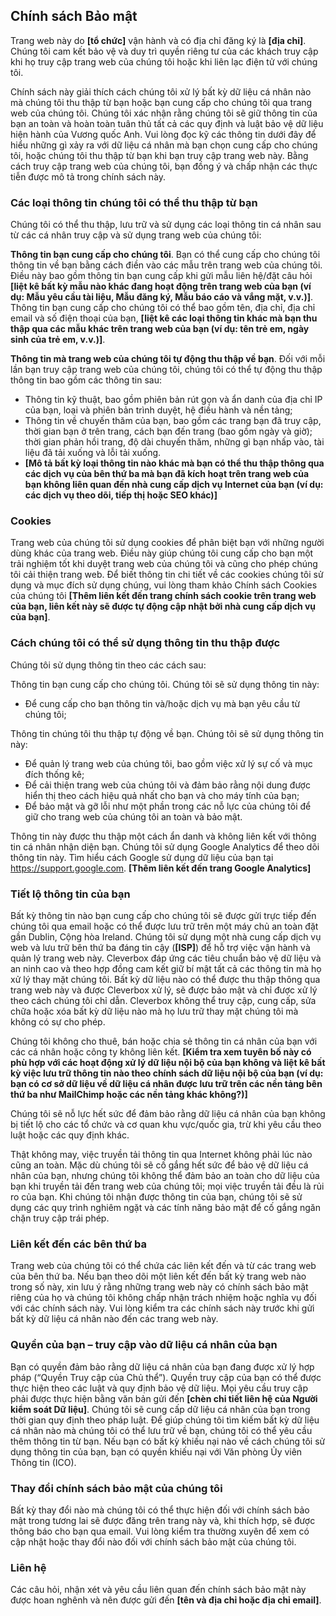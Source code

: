 ## Chính sách Bảo mật

Trang web này do <b>[tổ chức]</b> vận hành và có địa chỉ đăng ký là <b>[địa chỉ]</b>. Chúng tôi cam kết bảo vệ và duy trì quyền riêng tư của các khách truy cập khi họ truy cập trang web của chúng tôi hoặc khi liên lạc điện tử với chúng tôi.

Chính sách này giải thích cách chúng tôi xử lý bất kỳ dữ liệu cá nhân nào mà chúng tôi thu thập từ bạn hoặc bạn cung cấp cho chúng tôi qua trang web của chúng tôi. Chúng tôi xác nhận rằng chúng tôi sẽ giữ thông tin của bạn an toàn và hoàn toàn tuân thủ tất cả các quy định và luật bảo vệ dữ liệu hiện hành của Vương quốc Anh. Vui lòng đọc kỹ các thông tin dưới đây để hiểu những gì xảy ra với dữ liệu cá nhân mà bạn chọn cung cấp cho chúng tôi, hoặc chúng tôi thu thập từ bạn khi bạn truy cập trang web này. Bằng cách truy cập trang web của chúng tôi, bạn đồng ý và chấp nhận các thực tiễn được mô tả trong chính sách này.

### Các loại thông tin chúng tôi có thể thu thập từ bạn

Chúng tôi có thể thu thập, lưu trữ và sử dụng các loại thông tin cá nhân sau từ các cá nhân truy cập và sử dụng trang web của chúng tôi:

**Thông tin bạn cung cấp cho chúng tôi**. Bạn có thể cung cấp cho chúng tôi thông tin về bạn bằng cách điền vào các mẫu trên trang web của chúng tôi. Điều này bao gồm thông tin bạn cung cấp khi gửi mẫu liên hệ/đặt câu hỏi <b>[liệt kê bất kỳ mẫu nào khác đang hoạt động trên trang web của bạn (ví dụ: Mẫu yêu cầu tài liệu, Mẫu đăng ký, Mẫu báo cáo và vắng mặt, v.v.)]</b>. Thông tin bạn cung cấp cho chúng tôi có thể bao gồm tên, địa chỉ, địa chỉ email và số điện thoại của bạn, <b>[liệt kê các loại thông tin khác mà bạn thu thập qua các mẫu khác trên trang web của bạn (ví dụ: tên trẻ em, ngày sinh của trẻ em, v.v.)]</b>.

**Thông tin mà trang web của chúng tôi tự động thu thập về bạn**. Đối với mỗi lần bạn truy cập trang web của chúng tôi, chúng tôi có thể tự động thu thập thông tin bao gồm các thông tin sau:

-   Thông tin kỹ thuật, bao gồm phiên bản rút gọn và ẩn danh của địa chỉ IP của bạn, loại và phiên bản trình duyệt, hệ điều hành và nền tảng;
-   Thông tin về chuyến thăm của bạn, bao gồm các trang bạn đã truy cập, thời gian bạn ở trên trang, cách bạn đến trang (bao gồm ngày và giờ); thời gian phản hồi trang, độ dài chuyến thăm, những gì bạn nhấp vào, tài liệu đã tải xuống và lỗi tải xuống.
-   <b>[Mô tả bất kỳ loại thông tin nào khác mà bạn có thể thu thập thông qua các dịch vụ của bên thứ ba mà bạn đã kích hoạt trên trang web của bạn không liên quan đến nhà cung cấp dịch vụ Internet của bạn (ví dụ: các dịch vụ theo dõi, tiếp thị hoặc SEO khác)]</b>

### Cookies

Trang web của chúng tôi sử dụng cookies để phân biệt bạn với những người dùng khác của trang web. Điều này giúp chúng tôi cung cấp cho bạn một trải nghiệm tốt khi duyệt trang web của chúng tôi và cũng cho phép chúng tôi cải thiện trang web. Để biết thông tin chi tiết về các cookies chúng tôi sử dụng và mục đích sử dụng chúng, vui lòng tham khảo Chính sách Cookies của chúng tôi <b>[Thêm liên kết đến trang chính sách cookie trên trang web của bạn, liên kết này sẽ được tự động cập nhật bởi nhà cung cấp dịch vụ của bạn]</b>.

### Cách chúng tôi có thể sử dụng thông tin thu thập được

Chúng tôi sử dụng thông tin theo các cách sau:

Thông tin bạn cung cấp cho chúng tôi. Chúng tôi sẽ sử dụng thông tin này:

-   Để cung cấp cho bạn thông tin và/hoặc dịch vụ mà bạn yêu cầu từ chúng tôi;

Thông tin chúng tôi thu thập tự động về bạn. Chúng tôi sẽ sử dụng thông tin này:

-   Để quản lý trang web của chúng tôi, bao gồm việc xử lý sự cố và mục đích thống kê;
-   Để cải thiện trang web của chúng tôi và đảm bảo rằng nội dung được hiển thị theo cách hiệu quả nhất cho bạn và cho máy tính của bạn;
-   Để bảo mật và gỡ lỗi như một phần trong các nỗ lực của chúng tôi để giữ cho trang web của chúng tôi an toàn và bảo mật.

Thông tin này được thu thập một cách ẩn danh và không liên kết với thông tin cá nhân nhận diện bạn. Chúng tôi sử dụng Google Analytics để theo dõi thông tin này. Tìm hiểu cách Google sử dụng dữ liệu của bạn tại <a href="https://support.google.com/analytics/answer/6004245" target="_blank">https://support.google.com</a>. <b>[Thêm liên kết đến trang Google Analytics]</b>

### Tiết lộ thông tin của bạn

Bất kỳ thông tin nào bạn cung cấp cho chúng tôi sẽ được gửi trực tiếp đến chúng tôi qua email hoặc có thể được lưu trữ trên một máy chủ an toàn đặt gần Dublin, Cộng hòa Ireland. Chúng tôi sử dụng một nhà cung cấp dịch vụ web và lưu trữ bên thứ ba đáng tin cậy (<b>[ISP]</b>) để hỗ trợ việc vận hành và quản lý trang web này. Cleverbox đáp ứng các tiêu chuẩn bảo vệ dữ liệu và an ninh cao và theo hợp đồng cam kết giữ bí mật tất cả các thông tin mà họ xử lý thay mặt chúng tôi. Bất kỳ dữ liệu nào có thể được thu thập thông qua trang web này và được Cleverbox xử lý, sẽ được bảo mật và chỉ được xử lý theo cách chúng tôi chỉ dẫn. Cleverbox không thể truy cập, cung cấp, sửa chữa hoặc xóa bất kỳ dữ liệu nào mà họ lưu trữ thay mặt chúng tôi mà không có sự cho phép.

Chúng tôi không cho thuê, bán hoặc chia sẻ thông tin cá nhân của bạn với các cá nhân hoặc công ty không liên kết. <b>[Kiểm tra xem tuyên bố này có phù hợp với các hoạt động xử lý dữ liệu nội bộ của bạn không và liệt kê bất kỳ việc lưu trữ thông tin nào theo chính sách dữ liệu nội bộ của bạn (ví dụ: bạn có cơ sở dữ liệu về dữ liệu cá nhân được lưu trữ trên các nền tảng bên thứ ba như MailChimp hoặc các nền tảng khác không?)]</b>

Chúng tôi sẽ nỗ lực hết sức để đảm bảo rằng dữ liệu cá nhân của bạn không bị tiết lộ cho các tổ chức và cơ quan khu vực/quốc gia, trừ khi yêu cầu theo luật hoặc các quy định khác.

Thật không may, việc truyền tải thông tin qua Internet không phải lúc nào cũng an toàn. Mặc dù chúng tôi sẽ cố gắng hết sức để bảo vệ dữ liệu cá nhân của bạn, nhưng chúng tôi không thể đảm bảo an toàn cho dữ liệu của bạn khi truyền tải đến trang web của chúng tôi; mọi việc truyền tải đều là rủi ro của bạn. Khi chúng tôi nhận được thông tin của bạn, chúng tôi sẽ sử dụng các quy trình nghiêm ngặt và các tính năng bảo mật để cố gắng ngăn chặn truy cập trái phép.

### Liên kết đến các bên thứ ba

Trang web của chúng tôi có thể chứa các liên kết đến và từ các trang web của bên thứ ba. Nếu bạn theo dõi một liên kết đến bất kỳ trang web nào trong số này, xin lưu ý rằng những trang web này có chính sách bảo mật riêng của họ và chúng tôi không chấp nhận trách nhiệm hoặc nghĩa vụ đối với các chính sách này. Vui lòng kiểm tra các chính sách này trước khi gửi bất kỳ dữ liệu cá nhân nào đến các trang web này.

### Quyền của bạn – truy cập vào dữ liệu cá nhân của bạn

Bạn có quyền đảm bảo rằng dữ liệu cá nhân của bạn đang được xử lý hợp pháp (“Quyền Truy cập của Chủ thể”). Quyền truy cập của bạn có thể được thực hiện theo các luật và quy định bảo vệ dữ liệu. Mọi yêu cầu truy cập phải được thực hiện bằng văn bản gửi đến <b>[chèn chi tiết liên hệ của Người kiểm soát Dữ liệu]</b>. Chúng tôi sẽ cung cấp dữ liệu cá nhân của bạn trong thời gian quy định theo pháp luật. Để giúp chúng tôi tìm kiếm bất kỳ dữ liệu cá nhân nào mà chúng tôi có thể lưu trữ về bạn, chúng tôi có thể yêu cầu thêm thông tin từ bạn. Nếu bạn có bất kỳ khiếu nại nào về cách chúng tôi sử dụng thông tin của bạn, bạn có quyền khiếu nại với Văn phòng Ủy viên Thông tin (ICO).

### Thay đổi chính sách bảo mật của chúng tôi

Bất kỳ thay đổi nào mà chúng tôi có thể thực hiện đối với chính sách bảo mật trong tương lai sẽ được đăng trên trang này và, khi thích hợp, sẽ được thông báo cho bạn qua email. Vui lòng kiểm tra thường xuyên để xem có cập nhật hoặc thay đổi nào đối với chính sách bảo mật của chúng tôi.

### Liên hệ

Các câu hỏi, nhận xét và yêu cầu liên quan đến chính sách bảo mật này được hoan nghênh và nên được gửi đến <b>[tên và địa chỉ hoặc địa chỉ email]</b>.
